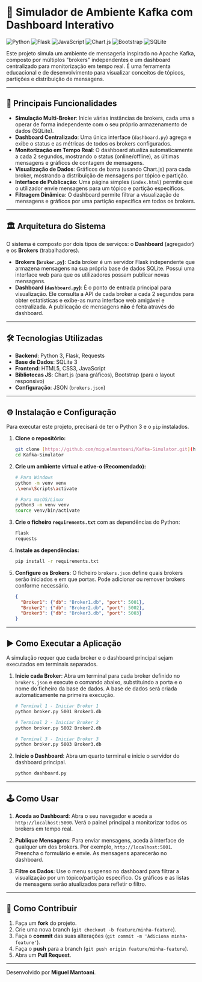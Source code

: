 # 🚀 Simulador de Ambiente Kafka com Dashboard Interativo

![Python](https://img.shields.io/badge/Python-3776AB?style=for-the-badge&logo=python&logoColor=white)
![Flask](https://img.shields.io/badge/Flask-000000?style=for-the-badge&logo=flask&logoColor=white)
![JavaScript](https://img.shields.io/badge/JavaScript-F7DF1E?style=for-the-badge&logo=javascript&logoColor=black)
![Chart.js](https://img.shields.io/badge/Chart.js-FF6384?style=for-the-badge&logo=chartdotjs&logoColor=white)
![Bootstrap](https://img.shields.io/badge/Bootstrap-563D7C?style=for-the-badge&logo=bootstrap&logoColor=white)
![SQLite](https://img.shields.io/badge/SQLite-003B57?style=for-the-badge&logo=sqlite&logoColor=white)

Este projeto simula um ambiente de mensageria inspirado no Apache Kafka, composto por múltiplos "brokers" independentes e um dashboard centralizado para monitorização em tempo real. É uma ferramenta educacional e de desenvolvimento para visualizar conceitos de tópicos, partições e distribuição de mensagens.

---

## 🎯 Principais Funcionalidades

* **Simulação Multi-Broker**: Inicie várias instâncias de brokers, cada uma a operar de forma independente com o seu próprio armazenamento de dados (SQLite).
* **Dashboard Centralizado**: Uma única interface (`dashboard.py`) agrega e exibe o status e as métricas de todos os brokers configurados.
* **Monitorização em Tempo Real**: O dashboard atualiza automaticamente a cada 2 segundos, mostrando o status (online/offline), as últimas mensagens e gráficos de contagem de mensagens.
* **Visualização de Dados**: Gráficos de barra (usando Chart.js) para cada broker, mostrando a distribuição de mensagens por tópico e partição.
* **Interface de Publicação**: Uma página simples (`index.html`) permite que o utilizador envie mensagens para um tópico e partição específicos.
* **Filtragem Dinâmica**: O dashboard permite filtrar a visualização de mensagens e gráficos por uma partição específica em todos os brokers.

---

## 🏛️ Arquitetura do Sistema

O sistema é composto por dois tipos de serviços: o **Dashboard** (agregador) e os **Brokers** (trabalhadores).

* **Brokers (`broker.py`)**: Cada broker é um servidor Flask independente que armazena mensagens na sua própria base de dados SQLite. Possui uma interface web para que os utilizadores possam publicar novas mensagens.
* **Dashboard (`dashboard.py`)**: É o ponto de entrada principal para visualização. Ele consulta a API de cada broker a cada 2 segundos para obter estatísticas e exibe-as numa interface web amigável e centralizada. A publicação de mensagens **não** é feita através do dashboard.

---

## 🛠️ Tecnologias Utilizadas

* **Backend**: Python 3, Flask, Requests
* **Base de Dados**: SQLite 3
* **Frontend**: HTML5, CSS3, JavaScript
* **Bibliotecas JS**: Chart.js (para gráficos), Bootstrap (para o layout responsivo)
* **Configuração**: JSON (`brokers.json`)

---

## ⚙️ Instalação e Configuração

Para executar este projeto, precisará de ter o Python 3 e o `pip` instalados.

1.  **Clone o repositório:**
    ```bash
    git clone [https://github.com/miguelmantoani/Kafka-Simulator.git](https://github.com/miguelmantoani/Kafka-Simulator.git)
    cd Kafka-Simulator
    ```

2.  **Crie um ambiente virtual e ative-o (Recomendado):**
    ```bash
    # Para Windows
    python -m venv venv
    .\venv\Scripts\activate

    # Para macOS/Linux
    python3 -m venv venv
    source venv/bin/activate
    ```

3.  **Crie o ficheiro `requirements.txt`** com as dependências do Python:
    ```txt
    Flask
    requests
    ```

4.  **Instale as dependências:**
    ```bash
    pip install -r requirements.txt
    ```

5.  **Configure os Brokers**:
    O ficheiro `brokers.json` define quais brokers serão iniciados e em que portas. Pode adicionar ou remover brokers conforme necessário.
    ```json
    {
      "Broker1": {"db": "Broker1.db", "port": 5001},
      "Broker2": {"db": "Broker2.db", "port": 5002},
      "Broker3": {"db": "Broker3.db", "port": 5003}
    }
    ```

---

## ▶️ Como Executar a Aplicação

A simulação requer que cada broker e o dashboard principal sejam executados em terminais separados.

1.  **Inicie cada Broker**:
    Abra um terminal para cada broker definido no `brokers.json` e execute o comando abaixo, substituindo a porta e o nome do ficheiro da base de dados. A base de dados será criada automaticamente na primeira execução.

    ```bash
    # Terminal 1 - Iniciar Broker 1
    python broker.py 5001 Broker1.db

    # Terminal 2 - Iniciar Broker 2
    python broker.py 5002 Broker2.db

    # Terminal 3 - Iniciar Broker 3
    python broker.py 5003 Broker3.db
    ```

2.  **Inicie o Dashboard**:
    Abra um quarto terminal e inicie o servidor do dashboard principal.

    ```bash
    python dashboard.py
    ```

---

## 🕹️ Como Usar

1.  **Aceda ao Dashboard**:
    Abra o seu navegador e aceda a `http://localhost:5000`. Verá o painel principal a monitorizar todos os brokers em tempo real.

2.  **Publique Mensagens**:
    Para enviar mensagens, aceda à interface de qualquer um dos brokers. Por exemplo, `http://localhost:5001`. Preencha o formulário e envie. As mensagens aparecerão no dashboard.

3.  **Filtre os Dados**:
    Use o menu suspenso no dashboard para filtrar a visualização por um tópico/partição específico. Os gráficos e as listas de mensagens serão atualizados para refletir o filtro.

---

## 🤝 Como Contribuir

1.  Faça um **fork** do projeto.
2.  Crie uma nova branch (`git checkout -b feature/minha-feature`).
3.  Faça o **commit** das suas alterações (`git commit -m 'Adiciona minha-feature'`).
4.  Faça o **push** para a branch (`git push origin feature/minha-feature`).
5.  Abra um **Pull Request**.

---

Desenvolvido por **Miguel Mantoani**.
